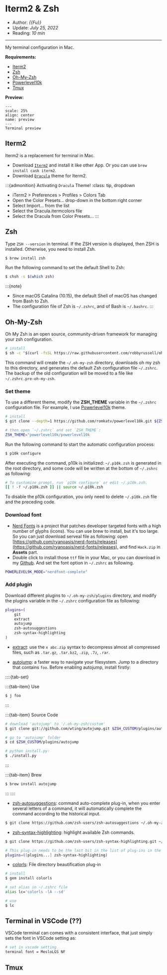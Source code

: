 # Iterm2 & Zsh

- Author: *{{Fu}}*
- Update: *July 25, 2022*
- Reading: *10 min*

---

My terminal configuration in Mac.

**Requirements:**
- [Iterm2](https://iterm2.com/)
- [Zsh](https://www.zsh.org/)
- [Oh-My-Zsh](https://github.com/ohmyzsh/ohmyzsh)
- [Powerlevel10k](https://github.com/romkatv/powerlevel10k)
- [Tmux](https://github.com/tmux/tmux)


**Preview:**

```{figure} ./img/Iterm2-Zsh-1.jpg
---
scale: 25%
align: center
name: preview
---
Terminal preview
```



## Iterm2
Iterm2 is a replacement for terminal in Mac.

- Download [`Iterm2`](https://iterm2.com/) and install it like other App. Or you can use `brew install cask iterm2`.
- Download [`Dracula`](https://draculatheme.com/iterm) theme for Iterm2.

:::{admonition} Activating `Dracula` Theme!
:class: tip, dropdown
- iTerm2 > Preferences > Profiles > Colors Tab
- Open the Color Presets... drop-down in the bottom right corner
- Select Import... from the list
- Select the Dracula.itermcolors file
- Select the Dracula from Color Presets...
:::



## Zsh

Type `ZSH --version` in terminal. If the ZSH version is displayed, then ZSH is installed. Otherwise, you need to install Zsh.

```bash
$ brew install zsh
```


Run the following command to set the default Shell to Zsh:

```bash
$ chsh -s $(which zsh)
```


:::{note}
- Since macOS Catalina (10.15), the default Shell of macOS has changed from Bash to Zsh.
- The configuration file of Zsh is `~/.zshrc`, and of Bash is `~/.bashrc`.
:::






## Oh-My-Zsh

Oh My Zsh is an open source, community-driven framework for managing your zsh configuration.

```bash
# install
$ sh -c "$(curl -fsSL https://raw.githubusercontent.com/robbyrussell/oh-my-zsh/master/tools/install.sh)"
```

This command will create the `~/.oh-my-zsh` directory, downloads oh my zsh to this directory, and generates the default Zsh configuration file `~/.zshrc`. The backup of the old configuration will be moved to a file like `~/.zshrc.pre-oh-my-zsh`.


### Set theme

To use a different theme, modify the **ZSH_THEME** variable in the `~/.zshrc` configuration file.
For example, I use [Powerlevel10k](https://github.com/romkatv/powerlevel10k) theme.

```bash
# install
$ git clone --depth=1 https://github.com/romkatv/powerlevel10k.git ${ZSH_CUSTOM:-~/.oh-my-zsh/custom}/themes/powerlevel10k

# then open `~/.zshrc` and set `ZSH_THEME`:
ZSH_THEME="powerlevel10k/powerlevel10k
```

Run the following command to start the automatic configuration process:

```bash
$ p10k configure
```

After executing the command, p10k is initialized: `~/.p10k.zsh` is generated in the root directory, and some code will be written at the bottom of `~/.zshrc` as following:

```bash
# To customize prompt, run `p10k configure` or edit ~/.p10k.zsh.
[[ ! -f ~/.p10k.zsh ]] || source ~/.p10k.zsh
```
To disable the p10k configuration, you only need to delete `~/.p10k.zsh` file and the preceding code.

### Download font

- [Nerd Fonts](https://github.com/ryanoasis/nerd-fonts) is a project that patches developer targeted fonts with a high number of glyphs (icons). You can use brew to install, but it's too large. So you can just download serveal file as following:
open [https://github.com/ryanoasis/nerd-fonts/releases](https://github.com/ryanoasis/nerd-fonts/releases), and find `Hack.zip` in **Assets** part. 
- Double click to install those `ttf` file in your Mac, or you can download in my [Github](https://github.com/OUCyf). 
And set the font option in `~/.zshrc` as following.

```bash
POWERLEVEL9K_MODE="nerdfont-complete"
```


### Add plugin

Download different plugins to `~/.oh-my-zsh/plugins` directory, and modify the plugins variable in the `~/.zshrc` configuration file as following:

```bash
plugins=(
    git
    extract
    autojump
    zsh-autosuggestions
    zsh-syntax-highlighting
)
```

- [extract](https://github.com/ohmyzsh/ohmyzsh/tree/master/plugins/extract): use the `x abc.zip` syntax to decompress almost all compressed files, such as `.tar.gz`, `.tar.bz2`, `.zip`, `.7z`, `.rar`.

- [autojump](https://github.com/wting/autojump): a faster way to navigate your filesystem. Jump to a directory that contains `foo`. Before enabling autojump, install firstly:

::::{tab-set}

:::{tab-item} Use
```bash
$ j foo
```
:::


:::{tab-item} Source Code
```bash
# download 'autojump' to '/.oh-my-zsh/custom'
$ git clone git://github.com/wting/autojump.git $ZSH_CUSTOM/plugins/autojump

# go to 'autojump' folder
$ cd $ZSH_CUSTOM/plugins/autojump

# python install.py:
$ ./install.py
```
:::


:::{tab-item} Brew
```bash
$ brew install autojump
```
:::
::::


- [zsh-autosuggestions](https://github.com/zsh-users/zsh-autosuggestions): command auto-complete plug-in, when you enter several letters of a command, it will automatically complete the command according to the historical input.
```bash
$ git clone https://github.com/zsh-users/zsh-autosuggestions ~/.oh-my-zsh/custom/plugins/zsh-autosuggestions
```


- [zsh-syntax-highlighting](https://github.com/zsh-users/zsh-syntax-highlighting): highlight available Zsh commands.

```bash
$ git clone https://github.com/zsh-users/zsh-syntax-highlighting.git ~/.oh-my-zsh/custom/plugins/zsh-syntax-highlighting

# This plug-in needs to be the last bit in the list of plug-ins in the configuration file ~/.zshrc
plugins=([plugins...] zsh-syntax-highlighting)
```



- [colorls](https://github.com/athityakumar/colorls): File directory beautification plug-in

```bash
# install
$ gem install colorls

# set alias in ~/.zshrc file
alias lc='colorls -lA --sd'

# use
$ lc
```



## Terminal in VSCode (??)
VSCode terminal can comes with a consistent interface, that just simply sets the font in VSCode setting as:

```bash
# set in vscode setting
terminal font = MesloLGS NF
```


## Tmux